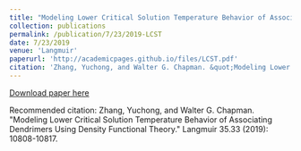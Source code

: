 ```yaml
---
title: "Modeling Lower Critical Solution Temperature Behavior of Associating Dendrimers Using Density Functional Theory"
collection: publications
permalink: /publication/7/23/2019-LCST
date: 7/23/2019
venue: 'Langmuir'
paperurl: 'http://academicpages.github.io/files/LCST.pdf'
citation: 'Zhang, Yuchong, and Walter G. Chapman. &quot;Modeling Lower Critical Solution Temperature Behavior of Associating Dendrimers Using Density Functional Theory.&quot; Langmuir 35.33 (2019): 10808-10817.'
---
```


<a href='http://academicpages.github.io/files/LCST.pdf'>Download paper here</a>

Recommended citation: Zhang, Yuchong, and Walter G. Chapman. "Modeling Lower Critical Solution Temperature Behavior of Associating Dendrimers Using Density Functional Theory." Langmuir 35.33 (2019): 10808-10817.